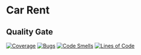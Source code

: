 # Car Rent

## Quality Gate
[![Coverage](https://sonarcloud.io/api/project_badges/measure?project=mihl9_zbw.SoftwareArchitectureAndDesign.CarRent&metric=coverage)](https://sonarcloud.io/dashboard?id=mihl9_zbw.SoftwareArchitectureAndDesign.CarRent)
[![Bugs](https://sonarcloud.io/api/project_badges/measure?project=mihl9_zbw.SoftwareArchitectureAndDesign.CarRent&metric=bugs)](https://sonarcloud.io/dashboard?id=mihl9_zbw.SoftwareArchitectureAndDesign.CarRent)
[![Code Smells](https://sonarcloud.io/api/project_badges/measure?project=mihl9_zbw.SoftwareArchitectureAndDesign.CarRent&metric=code_smells)](https://sonarcloud.io/dashboard?id=mihl9_zbw.SoftwareArchitectureAndDesign.CarRent)
[![Lines of Code](https://sonarcloud.io/api/project_badges/measure?project=mihl9_zbw.SoftwareArchitectureAndDesign.CarRent&metric=ncloc)](https://sonarcloud.io/dashboard?id=mihl9_zbw.SoftwareArchitectureAndDesign.CarRent)